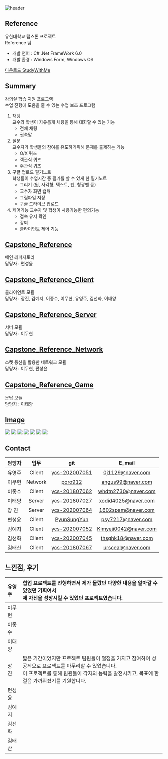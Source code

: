 ![header](https://capsule-render.vercel.app/api?type=waving&color=auto&height=300&section=header&text=Study%20With%20Me&fontSize=90&animation=fadeIn&fontAlignY=38&desc=강의%20학습%20지원%20프로그램&descAlignY=51&descAlign=62)
## Reference
유한대학교 캡스톤 프로젝트  </br>
Reference 팀 </br>
* 개발 언어 : C# .Net FrameWork 6.0
* 개발 환경 : Windows Form, Windows OS 

[다운로드 StudyWithMe](https://github.com/PyunSungYun/Capstone_Reference_main/raw/main/StudyWithMe%20Install.zip)

## Summary
강의실 학습 지원 프로그램 </br>
수업 진행에 도움을 줄 수 있는 수업 보조 프로그램
1. 채팅</br>
    교수와 학생이 자유롭게 채팅을 통해 대화할 수 있는 기능
    * 전체 채팅
    * 귓속말
2. 질문</br>
    교수자가 학생들의 참여를 유도하기위해 문제를 출제하는 기능
    * O/X 퀴즈
    * 객관식 퀴즈
    * 주관식 퀴즈
3. 구글 업로드 필기노트</br>
    학생들이 수업시간 중 필기를 할 수 있게 한 필기노트
    * 그리기 (원, 사각형, 텍스트, 펜, 형광펜 등)
    * 교수자 화면 캡쳐
    * 그림파일 저장
    * 구글 드라이브 업로드
4. 제어기능
    교수자 및 학생이 사용가능한 편의기능
    * 접속 유저 확인
    * 강퇴
    * 클라이언트 제어 기능
    
## [Capstone_Reference](https://github.com/PyunSungYun/Capstone_Reference)
메인 레퍼지토리 <br>
담당자 : 편성윤 </br>

## [Capstone_Reference_Client](https://github.com/1602spam/Capstone_Reference_Client)
클라이언트 모듈 </br>
담당자 : 장진, 김예지, 이종수, 이무현, 유영주, 김선화, 이태양 </br>

## [Capstone_Reference_Server](https://github.com/ycs-201807062/Capstone_Reference_Server)
서버 모듈<br>
담당자 : 이무현 </br>

## [Capstone_Reference_Network](https://github.com/poro912/Capstone_Reference_Network)
소켓 통신을 활용한 네트워크 모듈 <br>
담당자 : 이무현, 편성윤 </br>

## [Capstone_Reference_Game](https://github.com/ycs-201807027/Capstone_Reference_Game)
문답 모듈 <br>
담당자 : 이태양 </br>

## [Image](https://github.com/PyunSungYun/Capstone_Reference_main/tree/main/image)
<image src="./image/접속유형선택.png"></impage>
<image src="./image/메인_교수.png"></impage>
<image src="./image/채팅.png"></impage>
<image src="./image/학생관리.png"></impage>
<image src="./image/질문_객관식.png"></impage>
<image src="./image/질문_객관식결과.png"></impage>
<image src="./image/필기노트.png"></impage>

## Contact
| 담당자 | 업무 | git| E_mail |
| :--- | :---: | :---: | :---: |
| 유영주 | Client | [ycs-202007051](https://github.com/ycs-202007051) | 0j1129@naver.com |
| 이무현 | Network | [poro912](https://github.com/poro912) | angus99@naver.com |
| 이종수 | Client | [ycs-201807062](https://github.com/ycs-201807062) | whdtn2730@naver.com |
| 이태양 | Server | [ycs-201807027](https://github.com/ycs-201807027) | xodid4025@naver.com |
| 장 진 | Server | [ycs-202007064](https://github.com/ycs-202007064) | 1602spam@naver.com |
| 편성윤 | Client | [PyunSungYun](https://github.com/PyunSungYun) | psy7217@naver.com |
| 김예지 | Client | [ycs-202007052](https://github.com/ycs-202007052) | Kimyeji0042@naver.com |
| 김선화 | Client | [ycs-202007045](https://github.com/ycs-202007045) | thsghk18@naver.com |
| 김태산 | Client | [ycs-201807067](https://github.com/ycs-201807067) | ursceal@naver.com |

## 느낀점, 후기
| 유영주 | 협업 프로젝트를 진행하면서 제가 몰랐던 다양한 내용을 알아갈 수 있었던 기회여서</br> 제 자신을 성장시킬 수 있었던 프로젝트였습니다. |
| :--- | :--- |
| 이무현 |  |
| 이종수 |  |
| 이태양 |  |
| 장 진 | 짧은 기간이었지만 프로젝트 팀원들이 열정을 가지고 참여하여 성공적으로 프로젝트를 마무리할 수 있었습니다.</br>이 프로젝트를 통해 팀원들이 각자의 능력을 발전시키고, 목표에 한걸음 가까워졌기를 기원합니다. |
| 편성윤 |  |
| 김예지 |  |
| 김선화 |  |
| 김태산 |  |
